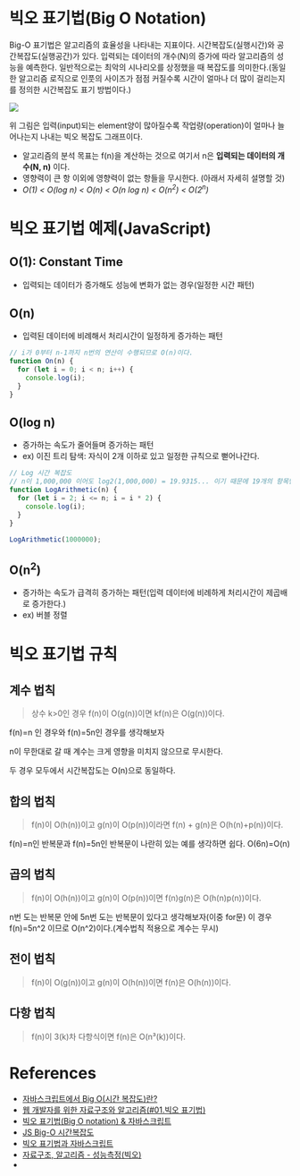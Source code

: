 # 빅오 표기법(Big O Notation)

Big-O 표기법은 알고리즘의 효율성을 나타내는 지표이다. 시간복잡도(실행시간)와 공간복잡도(실행공간)가 있다. 입력되는 데이터의 개수(N)의 증가에 따라 알고리즘의 성능을 예측한다. 일반적으로는 최악의 시나리오를 상정했을 때 복잡도를 의미한다.(동일한 알고리즘 로직으로 인풋의 사이즈가 점점 커질수록 시간이 얼마나 더 많이 걸리는지를 정의한 시간복잡도 표기 방법이다.)

![](https://images.velog.io/images/pul8219/post/4e0eecda-c32c-431e-adf5-6e7ea5382f6d/image.png)

위 그림은 입력(input)되는 element양이 많아질수록 작업량(operation)이 얼마나 늘어나는지 나내는 빅오 복잡도 그래프이다.

- 알고리즘의 분석 목표는 f(n)을 계산하는 것으로 여기서 n은 **입력되는 데이터의 개수(N, n)** 이다.
- 영향력이 큰 항 이외에 영향력이 없는 항들을 무시한다. (아래서 자세히 설명할 것)
- _O(1) < O(log n) < O(n) < O(n log n) < O(n<sup>2</sup>) < O(2<sup>n</sup>)_

# 빅오 표기법 예제(JavaScript)

## O(1): Constant Time

- 입력되는 데이터가 증가해도 성능에 변화가 없는 경우(일정한 시간 패턴)

## O(n)

- 입력된 데이터에 비례해서 처리시간이 일정하게 증가하는 패턴

```js
// i가 0부터 n-1까지 n번의 연산이 수행되므로 O(n)이다.
function On(n) {
  for (let i = 0; i < n; i++) {
    console.log(i);
  }
}
```

## O(log n)

- 증가하는 속도가 줄어들며 증가하는 패턴
- ex) 이진 트리 탐색: 자식이 2개 이하로 있고 일정한 규칙으로 뻗어나간다.

```js
// Log 시간 복잡도
// n이 1,000,000 이어도 log2(1,000,000) = 19.9315... 이기 때문에 19개의 항목만을 출력한다.
function LogArithmetic(n) {
  for (let i = 2; i <= n; i = i * 2) {
    console.log(i);
  }
}

LogArithmetic(1000000);
```

## O(n<sup>2</sup>)

- 증가하는 속도가 급격히 증가하는 패턴(입력 데이터에 비례하게 처리시간이 제곱배로 증가한다.)
- ex) 버블 정렬

##

##

# 빅오 표기법 규칙

## 계수 법칙

> 상수 k>0인 경우 f(n)이 O(g(n))이면 kf(n)은 O(g(n))이다.

f(n)=n 인 경우와 f(n)=5n인 경우를 생각해보자

n이 무한대로 갈 때 계수는 크게 영향을 미치지 않으므로 무시한다.

두 경우 모두에서 시간복잡도는 O(n)으로 동일하다.

## 합의 법칙

> f(n)이 O(h(n))이고 g(n)이 O(p(n))이라면 f(n) + g(n)은 O(h(n)+p(n))이다.

f(n)=n인 반복문과 f(n)=5n인 반복문이 나란히 있는 예를 생각하면 쉽다. O(6n)=O(n)

## 곱의 법칙

> f(n)이 O(h(n))이고 g(n)이 O(p(n))이면 f(n)g(n)은 O(h(n)p(n))이다.

n번 도는 반복문 안에 5n번 도는 반복문이 있다고 생각해보자(이중 for문) 이 경우 f(n)=5n^2 이므로 O(n^2)이다.(계수법칙 적용으로 계수는 무시)

## 전이 법칙

> f(n)이 O(g(n))이고 g(n)이 O(h(n))이면 f(n)은 O(h(n))이다.

## 다항 법칙

> f(n)이 3(k)차 다항식이면 f(n)은 O(n³(k))이다.

# References

- [자바스크립트에서 Big O(시간 복잡도)란?](https://soldonii.tistory.com/56)
- [웹 개발자를 위한 자료구조와 알고리즘(#01.빅오 표기법)](https://callmedevmomo.medium.com/%EC%9B%B9-%EA%B0%9C%EB%B0%9C%EC%9E%90%EB%A5%BC-%EC%9C%84%ED%95%9C-%EC%9E%90%EB%A3%8C%EA%B5%AC%EC%A1%B0%EC%99%80-%EC%95%8C%EA%B3%A0%EB%A6%AC%EC%A6%98-01-%EB%B9%85%EC%98%A4-%ED%91%9C%EA%B8%B0%EB%B2%95-ff369f0efc1d)
- [빅오 표기법(Big O notation) & 자바스크립트](https://velog.io/@realryankim/TIL-%EB%B9%85%EC%98%A4-%ED%91%9C%EA%B8%B0%EB%B2%95Big-O-notation-%EC%9E%90%EB%B0%94%EC%8A%A4%ED%81%AC%EB%A6%BD%ED%8A%B8)
- [JS Big-O 시간복잡도](https://velog.io/@760kry/Big-O)
- [빅오 표기법과 자바스크립트](https://aidanbae.github.io/code/algorithm/bigo/)
- [자료구조, 알고리즘 - 성능측정(빅오)](https://valuefactory.tistory.com/532)
- []()
